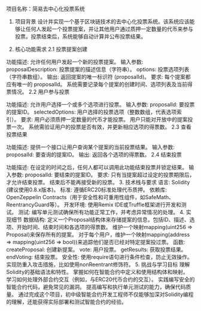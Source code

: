 
项目名称：简易去中心化投票系统
1. 项目背景
   设计并实现一个基于区块链技术的去中心化投票系统。该系统应该能够让任何人发起一个投票提案，并让其他用户通过质押一定数量的代币来参与投票。投票结束后，系统能够自动计算并公布投票结果。

2. 核心功能需求
   2.1 投票提案创建

功能描述: 允许任何用户发起一个新的投票提案。
输入参数:
proposalDescription: 投票提案的描述信息（字符串）。
options: 投票选项列表（字符串数组）。
输出: 返回提案的唯一标识符 (proposalId)。
要求:
每个提案都应有唯一的 proposalId。
系统需要记录每个提案的创建时间、选项列表及当前得票情况。
2.2 用户参与投票

功能描述: 允许用户选择一个或多个选项进行投票。
输入参数:
proposalId: 要投票的提案ID。
selectedOptions: 用户选择的投票选项（整数数组，代表选项索引）。
要求:
用户必须质押一定数量的代币才能投票。
用户只能对开放中的提案投票一次。
系统需验证用户的投票是否有效，并更新相应选项的得票数。
2.3 查看投票结果

功能描述: 提供一个接口让用户查询某个提案的当前投票结果。
输入参数:
proposalId: 要查询的提案ID。
输出: 返回各个选项的得票数。
2.4 结束投票

功能描述: 在设定的时间之后，任何人都可以调用此功能结束投票并锁定结果。
输入参数:
proposalId: 要结束的提案ID。
要求:
只有当提案超过设定的投票期限后，才允许结束投票。
结束后不能再接受新的投票。
3. 技术栈与要求
   语言: Solidity (建议使用0.8.x版本)。
   标准: 遵循ERC20标准处理代币质押。
   依赖库: OpenZeppelin Contracts（用于安全性和可重用性组件，如SafeMath、ReentrancyGuard等）。
   开发环境: 使用Remix IDE或Truffle框架进行开发和测试。
   测试: 编写单元测试确保所有功能正常工作，并考虑异常情况的处理。
4. 实现细节
   数据结构:
   定义一个Proposal结构体来存储提案的信息，包括ID、描述、选项、开始时间、结束时间和各选项的得票数。
   维护一个映射mapping(uint256 => Proposal)来保存所有的提案。
   对于每个用户，维护一个映射mapping(address => mapping(uint256 => bool))来追踪他们是否已经对特定提案投过票。
   函数:
   createProposal: 创建新提案。
   vote: 用户投票。
   getResults: 获取投票结果。
   endVoting: 结束投票。
   安全性:
   使用require语句进行条件检查，防止无效操作。
   实现防重入攻击措施，比如使用nonReentrant修饰符。
5. 挑战与学习目标
   理解Solidity的基础语法和特性。
   掌握如何在智能合约中定义和使用结构体和映射。
   学习如何处理外部合约交互（例如，与ERC20代币合约的交互）。
   实践编写安全的智能合约代码，避免常见的漏洞。
   提高编写和执行单元测试的能力，确保代码质量。
   通过完成这个项目，初中级智能合约开发工程师不仅能够加深对Solidity编程的理解，还能获得实际部署和测试智能合约的经验。